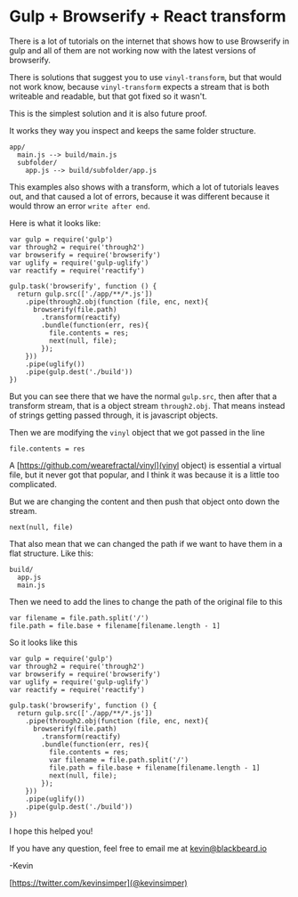 # Gulp + Browserify + React transform

There is a lot of tutorials on the internet that shows how to use Browserify
in gulp and all of them are not working now with the latest versions of
browserify.

There is solutions that suggest you to use `vinyl-transform`, but that would
not work know, because `vinyl-transform` expects a stream that is both writeable
and readable, but that got fixed so it wasn't.

This is the simplest solution and it is also future proof.

It works they way you inspect and keeps the same folder structure.

```
app/
  main.js --> build/main.js
  subfolder/
    app.js --> build/subfolder/app.js
```

This examples also shows with a transform, which a lot of tutorials leaves out,
and that caused a lot of errors, because it was different because it would
throw an error `write after end`.

Here is what it looks like:

```
var gulp = require('gulp')
var through2 = require('through2')
var browserify = require('browserify')
var uglify = require('gulp-uglify')
var reactify = require('reactify')

gulp.task('browserify', function () {
  return gulp.src(['./app/**/*.js'])
    .pipe(through2.obj(function (file, enc, next){
      browserify(file.path)
        .transform(reactify)
        .bundle(function(err, res){
          file.contents = res;
          next(null, file);
        });
    }))
    .pipe(uglify())
    .pipe(gulp.dest('./build'))
})

```

But you can see there that we have the normal `gulp.src`, then after that a
transform stream, that is a object stream `through2.obj`. That means instead of
strings getting passed through, it is javascript objects.

Then we are modifying the `vinyl` object that we got passed in the line
```
file.contents = res
```

A [https://github.com/wearefractal/vinyl](vinyl object) is essential a virtual
file, but it never got that popular, and I think it was because it is a little
too complicated.

But we are changing the content and then push that object onto down the stream.

```
next(null, file)
```

That also mean that we can changed the path if we want to have them in a flat
structure. Like this:

```
build/
  app.js
  main.js
```

Then we need to add the lines to change the path of the original file to this

```
var filename = file.path.split('/')
file.path = file.base + filename[filename.length - 1]
```

So it looks like this

```
var gulp = require('gulp')
var through2 = require('through2')
var browserify = require('browserify')
var uglify = require('gulp-uglify')
var reactify = require('reactify')

gulp.task('browserify', function () {
  return gulp.src(['./app/**/*.js'])
    .pipe(through2.obj(function (file, enc, next){
      browserify(file.path)
        .transform(reactify)
        .bundle(function(err, res){
          file.contents = res;
          var filename = file.path.split('/')
          file.path = file.base + filename[filename.length - 1]
          next(null, file);
        });
    }))
    .pipe(uglify())
    .pipe(gulp.dest('./build'))
})
```

I hope this helped you!

If you have any question, feel free to email me at kevin@blackbeard.io

-Kevin

[https://twitter.com/kevinsimper](@kevinsimper)

